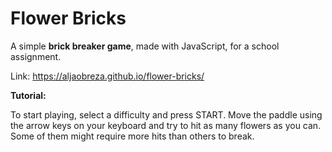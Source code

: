 # Flower Bricks

A simple <b>brick breaker game</b>, made with JavaScript, for a school assignment.

Link: https://aljaobreza.github.io/flower-bricks/

<b>Tutorial:</b>

To start playing, select a difficulty and press START. Move the paddle using the arrow keys on your keyboard and try to hit as many flowers as you can. Some of them might require more hits than others to break.
